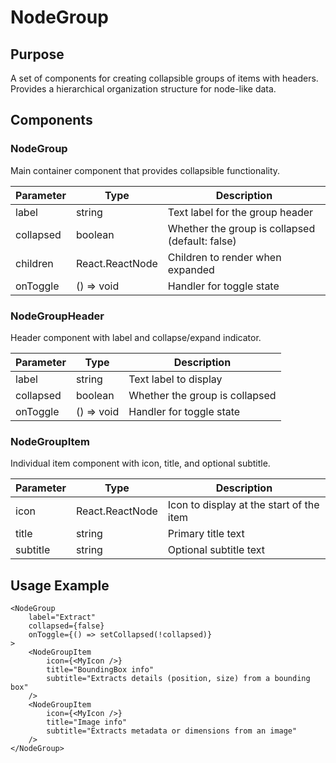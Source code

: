 # NodeGroup

## Purpose
A set of components for creating collapsible groups of items with headers. Provides a hierarchical organization structure for node-like data.

## Components

### NodeGroup
Main container component that provides collapsible functionality.

| Parameter | Type | Description |
|-----------|------|-------------|
| label | string | Text label for the group header |
| collapsed | boolean | Whether the group is collapsed (default: false) |
| children | React.ReactNode | Children to render when expanded |
| onToggle | () => void | Handler for toggle state |

### NodeGroupHeader
Header component with label and collapse/expand indicator.

| Parameter | Type | Description |
|-----------|------|-------------|
| label | string | Text label to display |
| collapsed | boolean | Whether the group is collapsed |
| onToggle | () => void | Handler for toggle state |

### NodeGroupItem
Individual item component with icon, title, and optional subtitle.

| Parameter | Type | Description |
|-----------|------|-------------|
| icon | React.ReactNode | Icon to display at the start of the item |
| title | string | Primary title text |
| subtitle | string | Optional subtitle text |

## Usage Example
```tsx
<NodeGroup 
    label="Extract" 
    collapsed={false}
    onToggle={() => setCollapsed(!collapsed)}
>
    <NodeGroupItem 
        icon={<MyIcon />}
        title="BoundingBox info"
        subtitle="Extracts details (position, size) from a bounding box"
    />
    <NodeGroupItem 
        icon={<MyIcon />}
        title="Image info"
        subtitle="Extracts metadata or dimensions from an image"
    />
</NodeGroup>
```